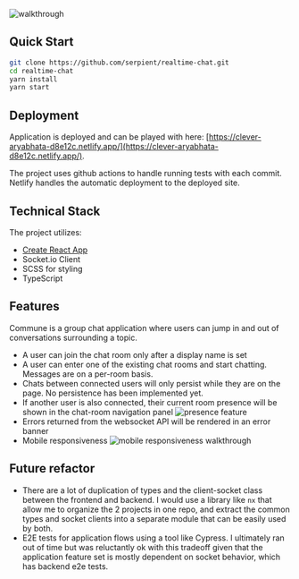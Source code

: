 ![walkthrough](https://p23.f4.n0.cdn.getcloudapp.com/items/Z4uyeLPO/Screen%20Recording%202020-09-27%20at%2009.58.39%20PM.gif?source=viewer&v=20fc19b13b6e397d8624ea35e5f985f8)

## Quick Start

```bash
git clone https://github.com/serpient/realtime-chat.git
cd realtime-chat
yarn install
yarn start
```

## Deployment

Application is deployed and can be played with here: [https://clever-aryabhata-d8e12c.netlify.app/](https://clever-aryabhata-d8e12c.netlify.app/).

The project uses github actions to handle running tests with each commit. Netlify handles the automatic deployment to the deployed site.

## Technical Stack

The project utilizes:

- [Create React App](https://github.com/facebook/create-react-app)
- Socket.io Client
- SCSS for styling
- TypeScript

## Features

Commune is a group chat application where users can jump in and out of conversations surrounding a topic.

- A user can join the chat room only after a display name is set
- A user can enter one of the existing chat rooms and start chatting. Messages are on a per-room basis.
- Chats between connected users will only persist while they are on the page. No persistence has been implemented yet.
- If another user is also connected, their current room presence will be shown in the chat-room navigation panel
![presence feature](https://p23.f4.n0.cdn.getcloudapp.com/items/E0urWpy7/Screen%20Recording%202020-09-28%20at%2010.44.05%20AM.gif?source=viewer&v=cea9db1bfb7381b520ffc78ee201c913)
- Errors returned from the websocket API will be rendered in an error banner
- Mobile responsiveness
  ![mobile responsiveness walkthrough](https://p23.f4.n0.cdn.getcloudapp.com/items/rRuoq9E7/Screen%20Recording%202020-09-27%20at%2010.01.44%20PM.gif?source=viewer&v=042357b8190170925a207728261a741b)

## Future refactor

- There are a lot of duplication of types and the client-socket class between the frontend and backend. I would use a library like `nx` that allow me to organize the 2 projects in one repo, and extract the common types and socket clients into a separate module that can be easily used by both.
- E2E tests for application flows using a tool like Cypress. I ultimately ran out of time but was reluctantly ok with this tradeoff given that the application feature set is mostly dependent on socket behavior, which has backend e2e tests.
